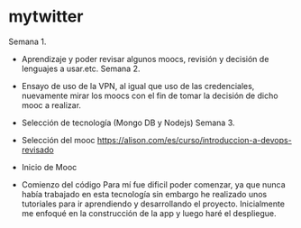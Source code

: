 ﻿# mytwitter

Semana 1.
  - Aprendizaje y poder revisar algunos moocs, revisión y decisión de lenguajes a usar.etc.
Semana 2.
  - Ensayo de uso de la VPN, al igual que uso de las credenciales, nuevamente mirar los moocs con el fin de tomar la decisión de dicho mooc a realizar.
  - Selección de tecnología (Mongo DB y Nodejs)
Semana 3.
  - Selección del mooc 
  https://alison.com/es/curso/introduccion-a-devops-revisado

  - Inicio de Mooc
  - Comienzo del código
  Para mí fue dificil poder comenzar, ya que nunca había trabajado en esta tecnología sin embargo he realizado unos tutoriales para ir aprendiendo y desarrollando el proyecto. Inicialmente me enfoqué en la construcción de la app y luego haré el despliegue.
